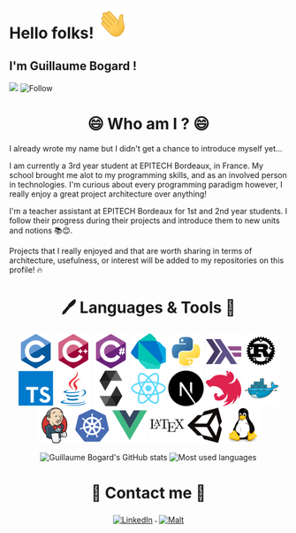 # Hello folks! <img src="https://raw.githubusercontent.com/guillaumebgd/guillaumebgd/main/assets/gifs/wave.gif" width="56" height="56"/>

## I'm Guillaume Bogard !

![](https://visitor-badge.laobi.icu/badge?page_id=guillaumebgd.guillaumebgd) ![Follow](https://img.shields.io/github/followers/guillaumebgd?label=Follow&style=social)

<h1 align="center">😄 Who am I ? 😄</h1>

I already wrote my name but I didn't get a chance to introduce myself yet...

I am currently a 3rd year student at EPITECH Bordeaux, in France. My school brought me alot to my programming skills, and as an involved person in technologies.
I'm curious about every programming paradigm however, I really enjoy a great project architecture over anything!

I'm a teacher assistant at EPITECH Bordeaux for 1st and 2nd year students. I follow their progress during their projects and introduce them to new units and notions 📚😊.

Projects that I really enjoyed and that are worth sharing in terms of architecture, usefulness, or interest will be added to my repositories on this profile! 🔥

<h1 align="center">🖊️ Languages & Tools 🔨</h1>

<p align="center">
  <img src="https://raw.githubusercontent.com/guillaumebgd/guillaumebgd/main/assets/icons/c/c-original.svg" alt="C" width="64" height="64"/>
  <img src="https://raw.githubusercontent.com/guillaumebgd/guillaumebgd/main/assets/icons/cplusplus/cplusplus-original.svg" alt="C++" width="64" height="64"/> <img src="https://raw.githubusercontent.com/guillaumebgd/guillaumebgd/main/assets/icons/csharp/csharp-original.svg" alt="C#" width="64" height="64"/> <img src="https://raw.githubusercontent.com/guillaumebgd/guillaumebgd/main/assets/icons/dart/dart-original.svg" alt="Dart" width="64" height="64"/> <img src="https://raw.githubusercontent.com/guillaumebgd/guillaumebgd/main/assets/icons/python/python-original.svg" alt="Python" width="64" height="64"/> <img src="https://raw.githubusercontent.com/guillaumebgd/guillaumebgd/main/assets/icons/haskell/haskell-original.svg" alt="Haskell" width="64" height="64"/> <img src="https://raw.githubusercontent.com/guillaumebgd/guillaumebgd/main/assets/icons/rust/rust-plain.svg" alt="Rust" width="64" height="64"/> <img src="https://raw.githubusercontent.com/guillaumebgd/guillaumebgd/main/assets/icons/typescript/typescript-original.svg" alt="TypeScript" width="64" height="64"/> <img src="https://raw.githubusercontent.com/guillaumebgd/guillaumebgd/main/assets/icons/java/java-original.svg" alt="Java" width="64" height="64"/> <img src="https://raw.githubusercontent.com/guillaumebgd/guillaumebgd/main/assets/icons/solidity/solidity-original.svg" alt="Solidity" width="64" height="64"/> <img src="https://raw.githubusercontent.com/guillaumebgd/guillaumebgd/main/assets/icons/react/react-original.svg" alt="React" width="64" height="64"/> <img src="https://raw.githubusercontent.com/guillaumebgd/guillaumebgd/main/assets/icons/nextjs/nextjs-original.svg" alt="Next.js" width="64" height="64"/> <img src="https://raw.githubusercontent.com/guillaumebgd/guillaumebgd/main/assets/icons/nestjs/nestjs-plain.svg" alt="Nest.js" width="64" height="64"/> <img src="https://raw.githubusercontent.com/guillaumebgd/guillaumebgd/main/assets/icons/docker/docker-original.svg" alt="Docker" width="64" height="64"/> <img src="https://raw.githubusercontent.com/guillaumebgd/guillaumebgd/main/assets/icons/jenkins/jenkins-original.svg" alt="Jenkins" width="64" height="64"/> <img src="https://raw.githubusercontent.com/guillaumebgd/guillaumebgd/main/assets/icons/kubernetes/kubernetes-plain.svg" alt="Kubernetes" width="64" height="64"/> <img src="https://raw.githubusercontent.com/guillaumebgd/guillaumebgd/main/assets/icons/vuejs/vuejs-original.svg" alt="Vue.js" width="64" height="64"/> <img src="https://raw.githubusercontent.com/guillaumebgd/guillaumebgd/main/assets/icons/latex/latex-original.svg" alt="LaTeX" width="64" height="64"/> <img src="https://raw.githubusercontent.com/guillaumebgd/guillaumebgd/main/assets/icons/unity/unity-original.svg" width="64" height="64"/> <img src="https://raw.githubusercontent.com/guillaumebgd/guillaumebgd/main/assets/icons/linux/linux-original.svg" alt="Linux" width="64" height="64"/>
</p>

<p align="center">
  <img alt="Guillaume Bogard's GitHub stats" src="https://github-readme-stats.vercel.app/api?username=guillaumebgd&count_private=true&show_icons=true&theme=dracula&title_color=aa80ff&text_color=ccb3ff"> <img alt="Most used languages" src="https://github-readme-stats.vercel.app/api/top-langs/?username=guillaumebgd&layout=compact&theme=dracula&title_color=aa80ff&text_color=ccb3ff">
</p>

<h1 align="center">💬 Contact me 💬</h1>

<p align="center">
  <a href="https://www.linkedin.com/in/guillaumebogardcoquard" target="_blank" rel="noopener noreferrer">
    <img src="https://cdn-icons-png.flaticon.com/512/174/174857.png" alt="LinkedIn" height="64" style="vertical-align:top; margin:4px">
  </a>
  <a href="https://www.malt.fr/profile/guillaumebogard2" target="_blank" rel="noopener noreferrer">
    <img src="https://lh3.googleusercontent.com/q5SsBlDIb3lq4x9lJ3tHbLrq4Xs5yMZ3F8EnBkIb4-EGEtljPNLaxDUq6nYBrtjeb3aRPXU4iIMrhm0tbVA" alt="Malt" height="64" style="vertical-align:top; margin:4px">
  </a>
</p>
